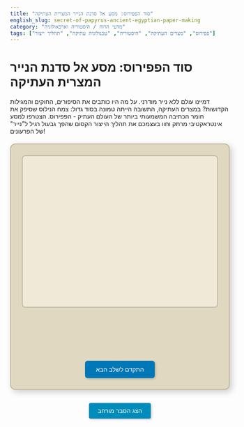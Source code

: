 ```yaml
---
title: "סוד הפפירוס: מסע אל סדנת הנייר המצרית העתיקה"
english_slug: secret-of-papyrus-ancient-egyptian-paper-making
category: "מדעי הרוח / היסטוריה וארכאולוגיה"
tags: ["פפירוס", "מצרים העתיקה", "היסטוריה", "טכנולוגיה עתיקה", "תהליך ייצור"]
---
```

# סוד הפפירוס: מסע אל סדנת הנייר המצרית העתיקה

דמיינו עולם ללא נייר מודרני. על מה היו כותבים את הסיפורים, החוקים והמגילות הקדושות? במצרים העתיקה, התשובה הייתה טמונה בסוד גדול: צמח הנילוס שסיפק את חומר הכתיבה המשמעותי ביותר של העולם העתיק - הפפירוס. הצטרפו למסע אינטראקטיבי מרתק וחוו בעצמכם את תהליך הייצור הקסום שהפך גבעול רגיל ל"נייר" של הפרעונים!

<div id="papyrus-app">
    <div id="app-area">
        <div id="papyrus-display">
            <!-- Visuals and interactive elements will appear here -->
            <img id="step-image" src="" alt="שלב בתהליך יצור הפפירוס">
            <div id="interactive-element">
                <!-- Dynamic interactive content -->
            </div>
             <div id="papyrus-animation-overlay"></div> <!-- New element for animations -->
        </div>
        <div id="step-info">
            <p id="step-text"></p>
            <div class="button-container">
                <button id="perform-action-btn" class="action-button" style="display: none;">בצע פעולה</button>
                 <button id="next-step-btn" class="navigation-button">התקדם לשלב הבא</button>
            </div>
        </div>
    </div>
</div>

<style>
    :root {
        --egyptian-sand: #e0d8c1;
        --egyptian-clay: #c0b8a1;
        --egyptian-blue: #0077b6;
        --egyptian-gold: #ffc300;
        --papyrus-light: #f0e9d8;
        --papyrus-dark: #d8cfa1;
        --success-color: #4CAF50;
        --button-bg: var(--egyptian-blue);
        --button-hover: #023e8a;
    }

    #papyrus-app {
        font-family: 'Arial', sans-serif; /* Consider a more thematic font if available/safe */
        direction: rtl;
        text-align: right;
        max-width: 800px;
        margin: 20px auto;
        border: 2px solid var(--egyptian-clay);
        border-radius: 12px;
        padding: 25px;
        background-color: var(--egyptian-sand);
        box-shadow: 5px 5px 15px rgba(0,0,0,0.2);
        overflow: hidden; /* Important for animations */
    }

    #app-area {
        display: flex;
        flex-direction: column;
        gap: 25px;
        align-items: center;
    }

    #papyrus-display {
        width: 100%;
        min-height: 350px; /* Increased height */
        background-color: var(--papyrus-light);
        border: 2px solid var(--egyptian-clay);
        border-radius: 8px;
        display: flex;
        flex-direction: column; /* Allow stacking elements */
        justify-content: center;
        align-items: center;
        overflow: hidden;
        position: relative;
        padding: 15px;
        box-sizing: border-box;
        transition: background-color 0.5s ease;
    }

    #step-image {
        max-width: 100%;
        max-height: 320px;
        display: none; /* Initially hidden, shown by JS */
        object-fit: contain; /* Ensures image fits without distortion */
        transition: opacity 0.5s ease;
    }

     #interactive-element {
        padding: 10px; /* Slightly less padding */
        text-align: center;
        width: 100%;
        box-sizing: border-box;
        flex-grow: 1; /* Allow it to take available space */
        display: flex; /* Use flexbox for centering/layout within interactive area */
        justify-content: center;
        align-items: center;
        position: relative; /* For absolute positioned children */
    }

     #papyrus-animation-overlay {
         position: absolute;
         top: 0;
         left: 0;
         width: 100%;
         height: 100%;
         pointer-events: none; /* Allow clicks to pass through */
         overflow: hidden;
         z-index: 10; /* Above other elements */
     }

    #step-info {
        width: 100%;
        text-align: center;
    }

    #step-text {
        min-height: 4em; /* Reserve more space */
        margin-bottom: 20px;
        line-height: 1.6;
        color: #333;
        font-size: 1.1em;
    }

    .button-container {
        display: flex;
        justify-content: center;
        gap: 15px; /* Space between buttons */
    }

    .action-button, .navigation-button {
        padding: 12px 25px; /* Increased padding */
        font-size: 1em;
        cursor: pointer;
        background-color: var(--button-bg);
        color: white;
        border: none;
        border-radius: 6px; /* More rounded */
        transition: background-color 0.3s ease, transform 0.1s ease;
        box-shadow: 2px 2px 5px rgba(0,0,0,0.2);
    }

    .action-button:hover, .navigation-button:hover {
        background-color: var(--button-hover);
        transform: translateY(-2px); /* Lift effect on hover */
    }
     .action-button:active, .navigation-button:active {
        transform: translateY(1px); /* Press effect */
    }

    #perform-action-btn.active {
         background-color: var(--success-color); /* Indicate action is ready */
         box-shadow: 0 0 8px var(--success-color);
    }

    #explanation-btn {
        display: block;
        margin: 30px auto 20px;
        padding: 10px 20px;
        font-size: 1em;
        cursor: pointer;
        background-color: #008CBA; /* Keep a standard blue */
        color: white;
        border: none;
        border-radius: 4px;
        transition: background-color 0.3s ease;
        box-shadow: 2px 2px 5px rgba(0,0,0,0.2);
    }

    #explanation-btn:hover {
        background-color: #007bb5;
    }

    #full-explanation {
        display: none; /* Initially hidden */
        margin-top: 30px;
        padding: 25px;
        border: 2px solid var(--egyptian-clay);
        border-radius: 8px;
        background-color: #fff;
        direction: rtl;
        text-align: right;
        line-height: 1.7;
        color: #333;
    }

    #full-explanation h2 {
        color: #00509d; /* Deeper blue */
        border-bottom: 2px solid var(--egyptian-clay);
        padding-bottom: 10px;
        margin-bottom: 20px;
        font-size: 1.8em;
    }

    #full-explanation h3 {
        color: var(--egyptian-blue);
        margin-top: 25px;
        margin-bottom: 10px;
        font-size: 1.3em;
    }

    #full-explanation p {
        margin-bottom: 15px;
    }

    #full-explanation ul {
        margin-bottom: 15px;
        padding-right: 25px;
        list-style: disc;
    }

    #full-explanation li {
        margin-bottom: 10px;
    }

    /* Specific styles for interactive elements */
    .soaking-timer {
        font-size: 3em; /* Larger */
        font-weight: bold;
        color: var(--egyptian-blue);
        position: absolute; /* Center it */
        top: 50%;
        left: 50%;
        transform: translate(-50%, -50%);
        opacity: 0; /* Start hidden */
        animation: fadeIn 0.5s forwards;
    }

    @keyframes fadeIn {
        to { opacity: 1; }
    }

    /* Styles for the arrangement grid */
    .layer-grid {
        display: grid;
        grid-template-columns: repeat(3, 90px); /* Larger grid cells */
        grid-template-rows: repeat(3, 90px);
        gap: 8px; /* Increased gap */
        border: 2px dashed var(--egyptian-blue); /* Thematic dashed border */
        padding: 15px; /* Increased padding */
        background-color: var(--papyrus-light);
        justify-content: center;
        margin: 0 auto;
        border-radius: 8px;
        transition: border-color 0.5s ease;
        position: relative; /* For absolute children like "strips" */
    }

    .grid-cell-placeholder {
        border: 1px dashed #888;
        background-color: #f0e9d8;
        display: flex;
        justify-content: center;
        align-items: center;
        font-size: 0.9em;
        color: #666;
        border-radius: 4px;
    }

    .grid-cell-arranged {
        border: 1px solid var(--egyptian-clay);
        border-radius: 4px;
        position: relative; /* For pseudo-elements or content */
        overflow: hidden;
    }

     /* Representing strips within the grid cells */
     .grid-cell-arranged::before {
         content: '';
         position: absolute;
         top: 0;
         left: 0;
         width: 100%;
         height: 100%;
         background-color: var(--papyrus-dark); /* Base strip color */
         opacity: 0.7;
     }

     .grid-cell-arranged.vertical::before {
         /* Simulate vertical strips */
         background: repeating-linear-gradient(to right, var(--papyrus-dark), var(--papyrus-dark) 15px, var(--papyrus-light) 15px, var(--papyrus-light) 18px);
     }

     .grid-cell-arranged.horizontal::before {
         /* Simulate horizontal strips */
          background: repeating-linear-gradient(to bottom, var(--papyrus-dark), var(--papyrus-dark) 15px, var(--papyrus-light) 15px, var(--papyrus-light) 18px);
     }

    .grid-arranged-complete {
        border-color: var(--success-color);
        box-shadow: 0 0 10px var(--success-color);
    }


    /* Animation for cutting */
    @keyframes cut-animation {
        0% { transform: translateX(0); }
        50% { transform: translateX(calc(100% - 20px)); } /* Simulate knife moving across */
        100% { transform: translateX(0); }
    }

     .cutting-knife {
         position: absolute;
         top: 50%;
         left: 0;
         transform: translateY(-50%);
         width: 20px;
         height: 50px; /* Represents a simple knife visual */
         background-color: #555;
         clip-path: polygon(0% 0%, 100% 50%, 0% 100%); /* Triangular blade */
         animation: cut-animation 1s ease-in-out forwards;
         opacity: 0;
         display: none; /* Hidden by default */
     }

     .cutting-knife.active {
         display: block;
         opacity: 1;
     }

    /* Animation for pressing */
    @keyframes press-animation {
        0% { transform: translateY(-100px); opacity: 0; }
        50% { transform: translateY(0); opacity: 1; }
        100% { transform: translateY(0); opacity: 1; }
    }

     .press-weight {
         position: absolute;
         top: 0;
         left: 50%;
         transform: translate(-50%, -100px); /* Start above display */
         width: 150px;
         height: 50px;
         background-color: #8B4513; /* Wood brown */
         border-radius: 5px;
         box-shadow: 0 10px 20px rgba(0,0,0,0.3);
         opacity: 0;
         animation: press-animation 1s ease-out forwards;
         display: none; /* Hidden by default */
     }
     .press-weight::after {
         content: '';
         position: absolute;
         top: 50%;
         left: 50%;
         transform: translate(-50%, -50%);
         width: 30px;
         height: 70px;
         background-color: #654321; /* Darker wood */
         border-radius: 3px;
     }

      .press-weight.active {
         display: block;
      }

      /* Polishing effect */
      .polishing-effect {
          position: absolute;
          top: 0;
          left: 0;
          width: 100%;
          height: 100%;
          background: radial-gradient(circle, rgba(255,255,150,0.5) 0%, rgba(255,255,150,0) 70%);
          opacity: 0;
          animation: polish-shine 1.5s ease-out forwards;
          display: none;
      }
       @keyframes polish-shine {
            0% { opacity: 0; transform: scale(0.5); }
            50% { opacity: 1; transform: scale(1); }
            100% { opacity: 0; transform: scale(1.2); }
       }
       .polishing-effect.active {
           display: block;
       }


</style>

<button id="explanation-btn">הצג הסבר מורחב</button>

<div id="full-explanation">
    <h2>סוד הפפירוס: מסע אל סדנת הנייר המצרית העתיקה - הסבר מורחב</h2>

    <p>הפפירוס היה עמוד תווך בציוויליזציה המצרית. הוא לא שימש רק לכתיבה, אלא היה חומר גלם חיוני ליצירת סירות קלות, סלים, חבלים, סנדלים, ואפילו מזון ותרופות. אך תפקידו המשמעותי ביותר היה כ"נייר" העולם העתיק, ששינה את פני התקשורת, המנהל והאגירה של ידע.</p>

    <h3>מקור החומר: צמח הגומא (Cyperus papyrus)</h3>
    <p>צמח הגומא, שגדל לגובה של עד 5 מטרים בגדות הנילוס והאזורים הביצתיים, היה מתנה אמיתית מהטבע עבור המצרים. גבעוליו המשולשים והחזקים, אך מלאי ליבה ספוגית ועשירה בשרף טבעי, היו חומר הגלם המושלם. סוד תהליך הייצור נשמר בקנאות על ידי הסדנאות המצריות, מה שהפך את הפפירוס למצרך יקר ורב-ערך שיוצא לכל רחבי אגן הים התיכון.</p>

    <h3>שלבי הייצור המרכזיים:</h3>
    <ul>
        <li>
            <strong>שלב 1: קציר הגבעולים:</strong> קצירת גבעולי הגומא הצעירים והחזקים ביותר, לרוב מהחלק התחתון אך לא קרוב מדי לשורש.
        </li>
        <li>
            <strong>שלב 2: הסרת הקליפה:</strong> קילוף הזהיר של השכבה החיצונית הירוקה והסיבית כדי לחשוף את הליבה הלבנה והעסיסית שבפנים.
        </li>
        <li>
            <strong>שלב 3: פריסה לרצועות:</strong> חיתוך הליבה לאורכה לרצועות דקות ואחידות ככל הניתן. אחידות ודקות הרצועות השפיעו ישירות על איכות הגיליון הסופי.
        </li>
        <li>
            <strong>שלב 4: השריה במים:</strong> טבילת הרצועות במים (לעיתים מי הנילוס עצמו) למשך מספר ימים או שבועות. תהליך זה רכך אותן, סילק סוכרים ועמילנים לא רצויים, והותיר את השרף הטבעי (הליגנין) שהפך לדבק הטבעי של הגיליון. אורך ההשריה השפיע גם על צבע הפפירוס הסופי (השריה קצרה יותר = צבע בהיר יותר).
        </li>
        <li>
            <strong>שלב 5: סידור הגיליון:</strong> סידור קפדני של הרצועות על משטח שטוח בשתי שכבות ניצבות: שכבה אחת לאורך (עם כיוון הגבעול) ושכבה שנייה לרוחב (מאונכת). הרצועות בכל שכבה חופפות מעט זו את זו.
        </li>
        <li>
            <strong>שלב 6: כבישה:</strong> הגיליון המסודר הונח בין פיסות בד סופגות או לבד צמר והוכנס למכבש כבד. המשקל הכבד סחט את עודפי המים וגרם לשרף הטבעי שנותר ברצועות להידבק ולהתמזג זו בזו ליצירת יחידה אחת – גיליון הפפירוס.
        </li>
         <li>
            <strong>שלב 7: ייבוש:</strong> לאחר הכבישה, הגיליון הועבר לייבוש סופי באוויר הפתוח או בשמש.
        </li>
        <li>
            <strong>שלב 8: ליטוש:</strong> ליטוש עדין של פני הגיליון (בעיקר צד אחד, הצד ה"רקטו" עם הרצועות האופקיות) בעזרת אבן חלקה, קונכייה או כלי עצם, ליצירת משטח כתיבה חלק ואחיד, שאינו "שואב" את הדיו. גיליונות יחידים הודבקו זה לזה ליצירת מגילות ארוכות ונוחות לשימוש ולאחסון.
        </li>
    </ul>

    <h3>חשיבות ותפוצה</h3>
    <p>הפפירוס היה בעל חשיבות כלכלית, מנהלית ותרבותית עצומה. ייצורו ומסחרו היו מונופול מלכותי או מדיני במצרים למשך תקופות ארוכות. מגילות פפירוס נשאו מידע על היסטוריה, ספרות, מדע, רפואה, דת וכלכלה, ואפשרו את ניהולה של אימפריה רחבה ואת הפצת הידע בעולם העתיק. הפפירוס שימש כחומר הכתיבה העיקרי באגן הים התיכון עד שהחל להיות מוחלף בהדרגה על ידי הקלף (עור מעובד, עמיד יותר) בסוף העת העתיקה ובתחילת ימי הביניים.</p>
</div>

<script>
    const stepTextElement = document.getElementById('step-text');
    const stepImageElement = document.getElementById('step-image');
    const interactiveElement = document.getElementById('interactive-element');
    const nextStepBtn = document.getElementById('next-step-btn');
    const performActionBtn = document.getElementById('perform-action-btn');
    const explanationBtn = document.getElementById('explanation-btn');
    const fullExplanation = document.getElementById('full-explanation');
    const papyrusDisplay = document.getElementById('papyrus-display');
     const animationOverlay = document.getElementById('papyrus-animation-overlay');


    let currentStepIndex = 0;
    let timerInterval;

    const steps = [
        {
            text: 'שלב 1: ברוכים הבאים לסדנה! נתחיל בקציר הגבעולים הצעירים והחזקים של צמח הגומא מגדות הנילוס.',
            image: 'https://upload.wikimedia.org/wikipedia/commons/thumb/3/34/Papyrus_plant.jpg/400px-Papyrus_plant.jpg', // Example: Image of Papyrus plant
            interactive: null,
            actionRequired: false,
            buttonText: 'נקצור את הגבעולים!'
        },
        {
            text: 'שלב 2: נקלף את הקליפה הירוקה החיצונית כדי להגיע אל הליבה הלבנה והרכה שבפנים.',
            image: 'https://via.placeholder.com/400x250?text=שלב+2:+קילוף+הגבעול', // Placeholder with relevant text
            interactive: null,
            actionRequired: false,
             buttonText: 'נמשיך לקילוף'
        },
        {
            text: 'שלב 3: זהירות! עכשיו נפרוס את הליבה לרצועות דקות כחוט. ככל שהרצועות דקות ואחידות יותר, הפפירוס יהיה איכותי יותר.',
            image: 'https://via.placeholder.com/400x250?text=שלב+3:+פריסת+ליבה', // Placeholder with relevant text
            interactive: { type: 'cutting' }, // New interactive type
            actionRequired: true,
             buttonText: 'פורסים רצועות!'
        },
        {
            text: 'שלב 4: נשרה את הרצועות במים למספר ימים. זה מרכך אותן ומשחרר את השרף הטבעי שישמש כדבק.',
            image: null, // No image for this step to focus on interaction
            interactive: { type: 'soaking-timer', duration: 4 }, // Simulate 4 seconds soak
            actionRequired: true,
             buttonText: 'מתחילים בהשריה' // This button will start the timer
        },
        {
            text: 'שלב 5: מסדרים את הרצועות על משטח שטוח בשתי שכבות ניצבות - אופקי ואנכי - בחפיפה קלה.',
            image: null, // No image, focus on grid interaction
            interactive: { type: 'arrangement-grid' }, // Simulate arrangement
            actionRequired: true,
             buttonText: 'סדר רצועות'
        },
        {
            text: 'שלב 6: מפעילים מכבש כבד! זה סוחט את המים ומדביק את הרצועות זו לזו בעזרת השרף הטבעי.',
            image: 'https://via.placeholder.com/400x250?text=שלב+6:+כבישה+במכבש', // Placeholder
            interactive: { type: 'pressing' }, // New interactive type
            actionRequired: true,
             buttonText: 'מפעילים את המכבש'
        },
        {
            text: 'שלב 7: מייבשים את הגיליון המכובס בשמש. זה מאפשר לו להתמצק ולהפוך לחומר יציב.',
            image: 'https://via.placeholder.com/400x250?text=שלב+7:+ייבוש+בשמש', // Placeholder
            interactive: null,
            actionRequired: false,
             buttonText: 'מייבשים בשמש'
        },
        {
            text: 'שלב 8: מלטשים את פני הגיליון בעזרת אבן חלקה לקבלת משטח כתיבה נעים וחלק. הפפירוס מוכן!',
            image: 'https://via.placeholder.com/400x250?text=שלב+8:+ליטוש+הפפירוס', // Placeholder
            interactive: { type: 'polishing' }, // New interactive type
            actionRequired: true, // Make polishing an action
            buttonText: 'מלטשים את הפפירוס'
        },
         {
            text: 'מזל טוב! יצרתם גיליון פפירוס מצרי עתיק. עכשיו אפשר להתחיל לכתוב עליו הירוגליפים או סיפורים!',
            image: 'https://upload.wikimedia.org/wikipedia/commons/thumb/a/a8/Papyrus_%284015667415%29.jpg/400px-Papyrus_%284015667415%29.jpg', // Example: Image of finished papyrus
            interactive: null,
            actionRequired: false,
            isLastStep: true,
             buttonText: 'סיימנו!' // Button won't show, just for consistency
         }
    ];

    function updateStepDisplay(stepIndex) {
        const step = steps[stepIndex];
        stepTextElement.textContent = step.text;

        // Clear previous visuals and interactive elements
        stepImageElement.style.display = 'none';
        stepImageElement.src = '';
        interactiveElement.innerHTML = '';
        interactiveElement.className = ''; // Reset classes
         animationOverlay.innerHTML = ''; // Clear animations

        // Update image
        if (step.image) {
            stepImageElement.src = step.image;
            stepImageElement.style.display = 'block';
             stepImageElement.style.opacity = 0; // Start faded out
             setTimeout(() => stepImageElement.style.opacity = 1, 50); // Fade in
        }

        // Update buttons
        nextStepBtn.style.display = 'none';
        performActionBtn.style.display = 'none';
        performActionBtn.classList.remove('active');


        if (step.interactive) {
            performActionBtn.textContent = step.buttonText;
            performActionBtn.style.display = 'block';
             performActionBtn.classList.add('active'); // Indicate action is needed

            if (step.interactive.type === 'soaking-timer') {
                // Set up timer display but start timer only on action click
                 interactiveElement.className = 'soaking-timer';
                 interactiveElement.textContent = `לחץ "${step.buttonText}" להתחלת ההשריה...`;
                 // Timer starts in performAction
            } else if (step.interactive.type === 'arrangement-grid') {
                 interactiveElement.className = 'layer-grid';
                 // Add 9 placeholder cells to the grid
                 for (let i = 0; i < 9; i++) {
                     const cell = document.createElement('div');
                     cell.className = 'grid-cell-placeholder';
                     interactiveElement.appendChild(cell);
                 }
            } else if (step.interactive.type === 'cutting') {
                // Cutting animation element is added by performAction
                 interactiveElement.textContent = 'לחץ על הכפתור "פורסים רצועות!" כדי לחתוך את הליבה.';
            } else if (step.interactive.type === 'pressing') {
                 interactiveElement.textContent = 'לחץ על הכפתור "מפעילים את המכבש" כדי לכבוש את הגיליון.';
            } else if (step.interactive.type === 'polishing') {
                 interactiveElement.textContent = 'לחץ על הכפתור "מלטשים את הפפירוס" כדי להחליק את המשטח.';
            }

        } else {
            // No interactive element, show next step button unless it's the last step
            if (!step.isLastStep) {
                 nextStepBtn.textContent = step.buttonText || 'הבא';
                 nextStepBtn.style.display = 'block';
            } else {
                 // Last step, maybe a final message or restart option could go here
                 stepTextElement.textContent = step.text; // Ensure final text is shown
                 nextStepBtn.style.display = 'none';
                 performActionBtn.style.display = 'none';
            }
        }
    }

    function goToNextStep() {
        // Clear any ongoing timers or animations before moving
        clearInterval(timerInterval);
        animationOverlay.innerHTML = ''; // Remove animation elements

        if (currentStepIndex < steps.length - 1) {
            currentStepIndex++;
            updateStepDisplay(currentStepIndex);
        }
    }

    function performAction() {
        const step = steps[currentStepIndex];
        if (step.interactive && step.actionRequired) {
             // Hide action button immediately to prevent double clicks
             performActionBtn.style.display = 'none';
             performActionBtn.classList.remove('active');


            if (step.interactive.type === 'soaking-timer') {
                let timeRemaining = step.interactive.duration;
                interactiveElement.textContent = `זמן השריה: ${timeRemaining} שניות`;
                 interactiveElement.style.opacity = 1; // Ensure timer is visible after action

                timerInterval = setInterval(() => {
                    timeRemaining--;
                    interactiveElement.textContent = `זמן השריה: ${timeRemaining} שניות`;
                    if (timeRemaining <= 0) {
                        clearInterval(timerInterval);
                        interactiveElement.textContent = 'השריה הסתיימה!';
                        // After timer, show next step button
                        nextStepBtn.textContent = steps[currentStepIndex + 1]?.buttonText || 'הבא';
                        nextStepBtn.style.display = 'block';
                    }
                }, 1000);

            } else if (step.interactive.type === 'arrangement-grid') {
                // Simulate arrangement process with visual updates
                 const cells = interactiveElement.querySelectorAll('.grid-cell-placeholder');
                 cells.forEach((cell, i) => {
                     // Simple pattern: alternating horizontal/vertical
                     const isVertical = i % 2 === 0;
                     cell.className = 'grid-cell-arranged ' + (isVertical ? 'vertical' : 'horizontal');
                     // No text needed, the pseudo-elements show the pattern
                 });
                 // Add visual indication of completion
                 interactiveElement.classList.add('grid-arranged-complete');

                // After visual update, show next step button after a short delay
                 setTimeout(() => {
                     nextStepBtn.textContent = steps[currentStepIndex + 1]?.buttonText || 'הבא';
                     nextStepBtn.style.display = 'block';
                 }, 1000); // Give a moment for the user to see the result

             } else if (step.interactive.type === 'cutting') {
                 // Simulate cutting animation
                 const knife = document.createElement('div');
                 knife.className = 'cutting-knife active';
                 animationOverlay.appendChild(knife); // Add knife animation over display area

                 // After animation finishes (approx 1 sec), show next step button
                 setTimeout(() => {
                     animationOverlay.innerHTML = ''; // Remove knife
                     interactiveElement.textContent = 'הליבה נפרסה לרצועות דקות, מוכנות להשריה!'; // Add feedback text
                     nextStepBtn.textContent = steps[currentStepIndex + 1]?.buttonText || 'הבא';
                     nextStepBtn.style.display = 'block';
                 }, 1200); // Slightly longer than animation duration

             } else if (step.interactive.type === 'pressing') {
                 // Simulate pressing animation
                 const weight = document.createElement('div');
                 weight.className = 'press-weight active';
                 animationOverlay.appendChild(weight); // Add weight animation

                 // After animation finishes (approx 1 sec), show next step button
                 setTimeout(() => {
                     animationOverlay.innerHTML = ''; // Remove weight
                     interactiveElement.textContent = 'הגיליון נכבש והרצועות הודבקו!'; // Add feedback text
                     nextStepBtn.textContent = steps[currentStepIndex + 1]?.buttonText || 'הבא';
                     nextStepBtn.style.display = 'block';
                 }, 1200); // Slightly longer than animation duration

              } else if (step.interactive.type === 'polishing') {
                 // Simulate polishing animation
                 const shine = document.createElement('div');
                 shine.className = 'polishing-effect active';
                 animationOverlay.appendChild(shine); // Add shine animation

                 // After animation finishes (approx 1.5 sec), show next step button
                 setTimeout(() => {
                     animationOverlay.innerHTML = ''; // Remove shine
                     interactiveElement.textContent = 'הגיליון לוטש והפך למשטח כתיבה מושלם!'; // Add feedback text
                     nextStepBtn.textContent = steps[currentStepIndex + 1]?.buttonText || 'הבא'; // This should now lead to the final step
                     nextStepBtn.style.display = 'block';
                 }, 1700); // Slightly longer than animation duration

             }
        }
    }


    // Event listeners
    nextStepBtn.addEventListener('click', goToNextStep);
    performActionBtn.addEventListener('click', performAction);

    explanationBtn.addEventListener('click', () => {
        const isHidden = fullExplanation.style.display === 'none' || fullExplanation.style.display === '';
        fullExplanation.style.display = isHidden ? 'block' : 'none';
        explanationBtn.textContent = isHidden ? 'הסתר הסבר מורחב' : 'הצג הסבר מורחב';
    });

    // Initialize the app with the first step
    updateStepDisplay(currentStepIndex);

</script>